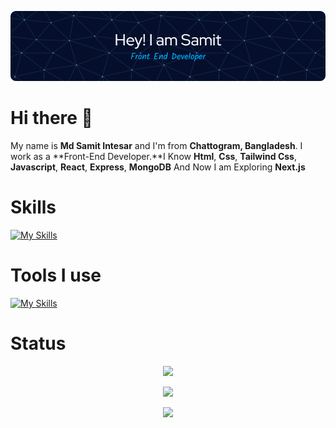 ![Header](./image/github_banner.png)

# Hi there 👋


My name is **Md Samit Intesar** and I'm from **Chattogram, Bangladesh**. I work as a **Front-End Developer.**I Know **Html**, **Css**, **Tailwind Css**, **Javascript**, **React**, **Express**, **MongoDB** And Now I am Exploring **Next.js**


# Skills

[![My Skills](https://skillicons.dev/icons?i=html,css,tailwind,js,react,express,mongodb)](https://skillicons.dev)


# Tools I use

[![My Skills](https://skillicons.dev/icons?i=vscode,figma)](https://skillicons.dev)

# Status


<div align="center">

![](http://github-profile-summary-cards.vercel.app/api/cards/profile-details?username=Saadsamit&theme=algolia)

![](http://github-profile-summary-cards.vercel.app/api/cards/most-commit-language?username=Saadsamit&theme=algolia)

![](http://github-profile-summary-cards.vercel.app/api/cards/stats?username=Saadsamit&theme=algolia)
</div>

